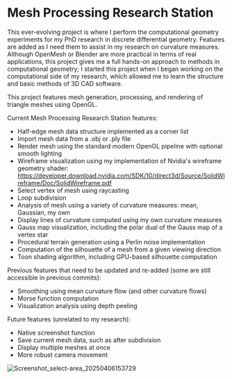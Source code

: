 # Mesh Processing Research Station

This ever-evolving project is where I perform the computational geometry experiments for my PhD research in discrete differential geometry.
Features are added as I need them to assist in my research on curvature measures.
Although OpenMesh or Blender are more practical in terms of real applications, this project gives me a full hands-on approach to methods in computational geometry;
I started this project when I began working on the computational side of my research, which allowed me to learn the structure and basic methods of 3D CAD software.

This project features mesh generation, processing, and rendering of triangle meshes using OpenGL. 

Current Mesh Processing Research Station features:
* Half-edge mesh data structure implemented as a corner list
* Import mesh data from a .obj or .ply file
* Render mesh using the standard modern OpenGL pipeline with optional smooth lighting
* Wireframe visualization using my implementation of Nvidia's wireframe geometry shader: https://developer.download.nvidia.com/SDK/10/direct3d/Source/SolidWireframe/Doc/SolidWireframe.pdf
* Select vertex of mesh using raycasting
* Loop subdivision 
* Analysis of mesh using a variety of curvature measures: mean, Gaussian, my own
* Display lines of curvature computed using my own curvature measures
* Gauss map visualization, including the polar dual of the Gauss map of a vertex star
* Procedural terrain generation using a Perlin noise implementation
* Computation of the silhouette of a mesh from a given viewing direction
* Toon shading algorithm, including GPU-based silhouette computation

Previous features that need to be updated and re-added (some are still accessible in previous commits):
* Smoothing using mean curvature flow (and other curvature flows)
* Morse function computation
* Visualization analysis using depth peeling

Future features (unrelated to my research):
* Native screenshot function
* Save current mesh data, such as after subdivision
* Display multiple meshes at once
* More robust camera movement

![Screenshot_select-area_20250406153729](https://github.com/user-attachments/assets/973b7cdb-817b-4d5c-8cbb-9ed65d3ee88e)
